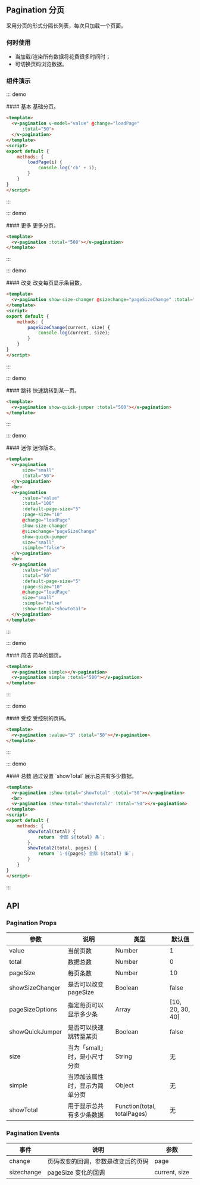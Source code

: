 <script>
export default {
    data: ()=> ({
        value: 1
    }),
    methods: {
        pageSizeChange(current, size) {
            console.log(current, size);
        },
        showTotal(total) {
            return `全部 ${total} 条`;
        },
        showTotal2(total,pages) {
            return `1-${pages} 全部 ${total} 条`;
        },
        loadPage(i) {
          	console.log('cb' + i);
        }
    }
}
</script>

## Pagination 分页

采用分页的形式分隔长列表，每次只加载一个页面。

### 何时使用
- 当加载/渲染所有数据将花费很多时间时；
- 可切换页码浏览数据。

### 组件演示
::: demo
<summary>
  #### 基本
  基础分页。
</summary>

```html
<template>
  <v-pagination v-model="value" @change="loadPage"
      :total="50">
  </v-pagination>
</template>
<script>
export default {
    methods: {
        loadPage(i) {
            console.log('cb' + i);
        }
    }
}
</script>
```

:::

::: demo
<summary>
  #### 更多
  更多分页。
</summary>

```html
<template>
  <v-pagination :total="500"></v-pagination>
</template>
```

:::

::: demo
<summary>
  #### 改变
  改变每页显示条目数。
</summary>

```html
<template>
  <v-pagination show-size-changer @sizechange="pageSizeChange" :total="50"></v-pagination>
</template>
<script>
export default {
    methods: {
        pageSizeChange(current, size) {
            console.log(current, size);
        }
    }
}
</script>
```

:::

::: demo
<summary>
  #### 跳转
  快速跳转到某一页。
</summary>

```html
<template>
  <v-pagination show-quick-jumper :total="500"></v-pagination>
</template>
```

:::

::: demo
<summary>
  #### 迷你
  迷你版本。
</summary>

```html
<template>
  <v-pagination
      size="small"
      :total="50">
  </v-pagination>
  <br>
  <v-pagination
      :value="value"
      :total="100"
      :default-page-size="5"
      :page-size="10"
      @change="loadPage"
      show-size-changer
      @sizechange="pageSizeChange"
      show-quick-jumper
      size="small"
      :simple="false">
  </v-pagination>
  <br>
  <v-pagination
      :value="value"
      :total="50"
      :default-page-size="5"
      :page-size="10"
      @change="loadPage"
      size="small"
      :simple="false"
      :show-total="showTotal">
  </v-pagination>
</template>
```

:::

::: demo
<summary>
  #### 简洁
  简单的翻页。
</summary>

```html
<template>
  <v-pagination simple></v-pagination>
  <v-pagination simple :total="500"></v-pagination>
</template>
```

:::

::: demo
<summary>
  #### 受控
  受控制的页码。
</summary>

```html
<template>
  <v-pagination :value="3" :total="50"></v-pagination>
</template>
```

:::

::: demo
<summary>
  #### 总数
  通过设置 `showTotal` 展示总共有多少数据。
</summary>

```html
<template>
  <v-pagination :show-total="showTotal" :total="50"></v-pagination>
  <br>
  <v-pagination :show-total="showTotal2" :total="50"></v-pagination>
</template>
<script>
export default {
    methods: {
        showTotal(total) {
            return `全部 ${total} 条`;
        },
        showTotal2(total, pages) {
            return `1-${pages} 全部 ${total} 条`;
        }
    }
}
</script>
```

:::

## API
### Pagination Props
| 参数        | 说明           | 类型               | 默认值       |
|------------|----------------|-------------------|-------------|
| value    | 当前页数 | Number | 1 |
| total | 数据总数 | Number | 0 |
| pageSize    | 每页条数 | Number | 10 |
| showSizeChanger | 是否可以改变 pageSize | Boolean | false |
| pageSizeOptions | 指定每页可以显示多少条 | Array | [10, 20, 30, 40] |
| showQuickJumper | 是否可以快速跳转至某页 | Boolean | false |
| size | 当为「small」时，是小尺寸分页 | String | 无 |
| simple | 当添加该属性时，显示为简单分页 | Object | 无 |
| showTotal    | 用于显示总共有多少条数据 | Function(total, totalPages) | 无 |

### Pagination Events
| 事件        | 说明           | 参数        |
|------------|----------------|------------|
| change    | 页码改变的回调，参数是改变后的页码 | page |
| sizechange    | pageSize 变化的回调 | current, size |
